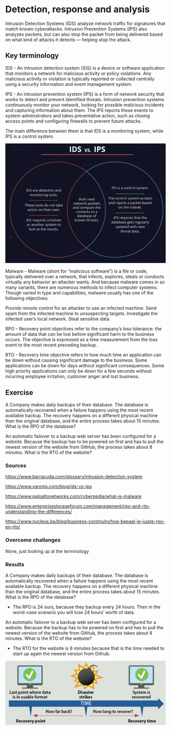 # Detection, response and analysis

Intrusion Detection Systems (IDS) analyze network traffic for signatures that match known cyberattacks. Intrusion Prevention Systems (IPS) also analyzes packets, but can also stop the packet from being delivered based on what kind of attacks it detects — helping stop the attack.

## Key terminology

IDS - An intrusion detection system (IDS) is a device or software application that monitors a network for malicious activity or policy violations. Any malicious activity or violation is typically reported or collected centrally using a security information and event management system.

IPS - An intrusion prevention system (IPS) is a form of network security that works to detect and prevent identified threats. Intrusion prevention systems continuously monitor your network, looking for possible malicious incidents and capturing information about them. The IPS reports these events to system administrators and takes preventative action, such as closing access points and configuring firewalls to prevent future attacks.


The main difference between them is that IDS is a monitoring system, while IPS is a control system.

![screenshot](../00_includes/sec3/Sec8.png)

Malware - Malware (short for “malicious software”) is a file or code, typically delivered over a network, that infects, explores, steals or conducts virtually any behavior an attacker wants. And because malware comes in so many variants, there are numerous methods to infect computer systems. Though varied in type and capabilities, malware usually has one of the following objectives:

Provide remote control for an attacker to use an infected machine.
Send spam from the infected machine to unsuspecting targets.
Investigate the infected user’s local network.
Steal sensitive data.

RPO - Recovery point objectives refer to the company’s loss tolerance: the amount of data that can be lost before significant harm to the business occurs. The objective is expressed as a time measurement from the loss event to the most recent preceding backup.

RTO - Recovery time objective refers to how much time an application can be down without causing significant damage to the business. Some applications can be down for days without significant consequences. Some high priority applications can only be down for a few seconds without incurring employee irritation, customer anger and lost business.


## Exercise

A Company makes daily backups of their database. The database is automatically recovered when a failure happens using the most recent available backup. The recovery happens on a different physical machine than the original database, and the entire process takes about 15 minutes. What is the RPO of the database?

An automatic failover to a backup web server has been configured for a website. Because the backup has to be powered on first and has to pull the newest version of the website from GitHub, the process takes about 8 minutes. What is the RTO of the website?


### Sources

https://www.barracuda.com/glossary/intrusion-detection-system

https://www.varonis.com/blog/ids-vs-ips

https://www.paloaltonetworks.com/cyberpedia/what-is-malware

https://www.enterprisestorageforum.com/management/rpo-and-rto-understanding-the-differences/

https://www.nucleus.be/blog/business-continuity/hoe-bepaal-je-juiste-rpo-en-rto/

### Overcome challanges

None, just looking up al the terminology

### Results


A Company makes daily backups of their database. The database is automatically recovered when a failure happens using the most recent available backup. The recovery happens on a different physical machine than the original database, and the entire process takes about 15 minutes. What is the RPO of the database?

- The RPO is 24 ours, because they backup every 24 hours. Then in the worst-case scenario you will lose 24 hours’ worth of data.


An automatic failover to a backup web server has been configured for a website. Because the backup has to be powered on first and has to pull the newest version of the website from GitHub, the process takes about 8 minutes. What is the RTO of the website?

- The RTO for the website is 8 minutes because that is the time needed to start up again the newest version from Github.

![screenshot](../00_includes/sec3/sec88.png)

